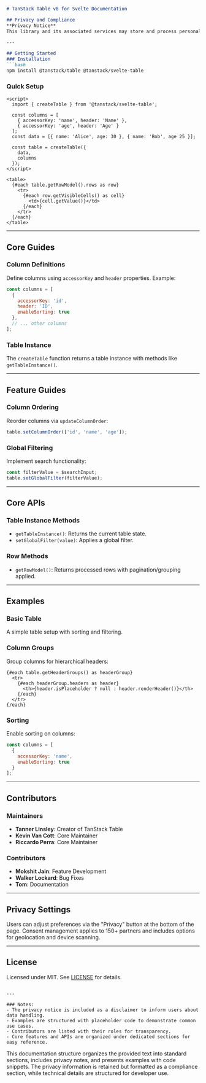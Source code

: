 

```markdown
# TanStack Table v8 for Svelte Documentation

## Privacy and Compliance
**Privacy Notice**  
This library and its associated services may store and process personal data, including cookies and device information, for features like personalized content, analytics, and service development. Users may consent or refuse via the provided interface. Consent is stored in the `IABGPP_HDR_GppString` cookie for 13 months. For more details, refer to the privacy settings in the application.

---

## Getting Started
### Installation
```bash
npm install @tanstack/table @tanstack/svelte-table
```

### Quick Setup
```svelte
<script>
  import { createTable } from '@tanstack/svelte-table';

  const columns = [
    { accessorKey: 'name', header: 'Name' },
    { accessorKey: 'age', header: 'Age' }
  ];
  const data = [{ name: 'Alice', age: 30 }, { name: 'Bob', age 25 }];

  const table = createTable({
    data,
    columns
  });
</script>

<table>
  {#each table.getRowModel().rows as row}
    <tr>
      {#each row.getVisibleCells() as cell}
        <td>{cell.getValue()}</td>
      {/each}
    </tr>
  {/each}
</table>
```

---

## Core Guides
### Column Definitions
Define columns using `accessorKey` and `header` properties. Example:
```javascript
const columns = [
  {
    accessorKey: 'id',
    header: 'ID',
    enableSorting: true
  },
  // ... other columns
];
```

### Table Instance
The `createTable` function returns a table instance with methods like `getTableInstance()`.

---

## Feature Guides
### Column Ordering
Reorder columns via `updateColumnOrder`:
```javascript
table.setColumnOrder(['id', 'name', 'age']);
```

### Global Filtering
Implement search functionality:
```javascript
const filterValue = $searchInput;
table.setGlobalFilter(filterValue);
```

---

## Core APIs
### Table Instance Methods
- `getTableInstance()`: Returns the current table state.
- `setGlobalFilter(value)`: Applies a global filter.

### Row Methods
- `getRowModel()`: Returns processed rows with pagination/grouping applied.

---

## Examples
### Basic Table
A simple table setup with sorting and filtering.

### Column Groups
Group columns for hierarchical headers:
```svelte
{#each table.getHeaderGroups() as headerGroup}
  <tr>
    {#each headerGroup.headers as header}
      <th>{header.isPlaceholder ? null : header.renderHeader()}</th>
    {/each}
  </tr>
{/each}
```

### Sorting
Enable sorting on columns:
```javascript
const columns = [
  {
    accessorKey: 'name',
    enableSorting: true
  }
];
```

---

## Contributors
### Maintainers
- **Tanner Linsley**: Creator of TanStack Table
- **Kevin Van Cott**: Core Maintainer
- **Riccardo Perra**: Core Maintainer

### Contributors
- **Mokshit Jain**: Feature Development
- **Walker Lockard**: Bug Fixes
- **Tom**: Documentation

---

## Privacy Settings
Users can adjust preferences via the "Privacy" button at the bottom of the page. Consent management applies to 150+ partners and includes options for geolocation and device scanning.

---

## License
Licensed under MIT. See [LICENSE](https://github.com/TanStack/table/blob/main/LICENSE) for details.
```

---

### Notes:
- The privacy notice is included as a disclaimer to inform users about data handling.
- Examples are structured with placeholder code to demonstrate common use cases.
- Contributors are listed with their roles for transparency.
- Core features and APIs are organized under dedicated sections for easy reference.
``` 

This documentation structure organizes the provided text into standard sections, includes privacy notes, and presents examples with code snippets. The privacy information is retained but formatted as a compliance section, while technical details are structured for developer use.